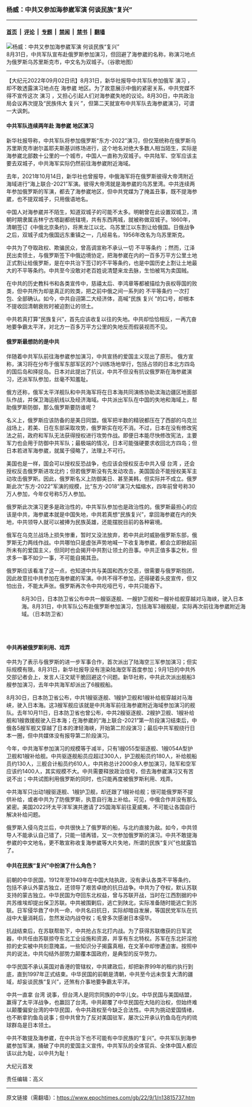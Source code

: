 ### 杨威：中共又参加海参崴军演 何谈民族“复兴”

---

#### [首页](../../../..?n13815737) &nbsp;|&nbsp; [评论](../../../../../epoch-comment?n13815737) &nbsp;|&nbsp; [专题](../../../../../epoch-special?n13815737) &nbsp;|&nbsp; [禁闻](../../../../../epoch-news?n13815737) &nbsp;|&nbsp; [禁书](../../../../../books?n13815737) &nbsp;|&nbsp; [翻墙](https://github.com/gfw-breaker/nogfw/blob/master/README.md?n13815737)


<div><img alt="杨威：中共又参加海参崴军演 何谈民族“复兴”" class="attachment-djy_600_400 size-djy_600_400 wp-post-image" src="https://i.epochtimes.com/assets/uploads/2022/09/id13815739-Hai-Shenwai_map_20220901-600x400.jpg"/>
<div class="caption">
 8月31日，中共军队宣布赴俄罗斯参加演习，但回避了海参崴的名称，称演习地点为俄罗斯乌苏里斯克市，中文名为双城子。（谷歌地图）
</div></div><hr/><div class="post_content" id="artbody" itemprop="articleBody">
 <!-- article content begin -->
 <p>
  【大纪元2022年09月02日讯】8月31日，新华社报导中共军队参加俄军
  <ok href="https://www.epochtimes.com/gb/tag/%E6%BC%94%E4%B9%A0.html">
   演习
  </ok>
  ，却不敢透露演习地点在
  <ok href="https://www.epochtimes.com/gb/tag/%E6%B5%B7%E5%8F%82%E5%B4%B4.html">
   海参崴
  </ok>
  地区。为了故意展示中俄的紧密关系，中共党媒不得不宣传这次
  <ok href="https://www.epochtimes.com/gb/tag/%E6%BC%94%E4%B9%A0.html">
   演习
  </ok>
  ，又担心引起人们对海参崴失地的议论。8月30日，中共政治局会议再次提及“民族伟大
  <ok href="https://www.epochtimes.com/gb/tag/%E5%A4%8D%E5%85%B4.html">
   复兴
  </ok>
  ”，但第二天就宣布中共军队去海参崴演习，可谓一大讽刺。
 </p>
 <h4>
  <strong>
   中共军队连续两年赴
   <ok href="https://www.epochtimes.com/gb/tag/%E6%B5%B7%E5%8F%82%E5%B4%B4.html">
    海参崴
   </ok>
   地区演习
  </strong>
 </h4>
 <p>
  新华社报导称，中共军队将参加俄罗斯“东方-2022”演习，但仅笼统称在俄罗斯乌苏里斯克市谢尔盖耶夫斯基训练场进行，这个地名对绝大多数人相当陌生，实际是海参崴北部数十公里的一个城市，中国人一直称为双城子。中共陆军、空军应该主要去双城子，中共海军实际仍然前往海参崴附近海域。
 </p>
 <p>
  去年，2021年10月14日，新华社也曾报导，中俄海军将在俄罗斯彼得大帝湾附近海域进行“海上联合-2021”军演。彼得大帝湾就是海参崴的乌苏里湾。中共连续两年参加俄罗斯的军演，都去了海参崴地区，但中共党媒为了掩盖丑事，既不提海参崴，也不提双城子，只用俄语地名。
 </p>
 <p>
  中国人对海参崴并不陌生，知道双城子的可能不太多。明朝曾在此设置双城卫，清朝时期隶属吉林宁古塔副都统辖境，共有东西两城，就被称做双城子。1860年，清朝签订《中俄北京条约》，将黑龙江以北、乌苏里江以东割让给俄国。日俄战争之后，双城子成为俄国远东重镇之一，几经易名，1956年改名为乌苏里斯克。
 </p>
 <p>
  中共为了夺取政权、欺骗民众，曾高调宣称不承认一切
  <ok href="https://www.epochtimes.com/gb/tag/%E4%B8%8D%E5%B9%B3%E7%AD%89%E6%9D%A1%E7%BA%A6.html">
   不平等条约
  </ok>
  ；然而，江泽民出卖领土，与俄罗斯签下中俄边境协定，把海参崴在内的一百多万平方公里土地正式割让给俄罗斯，是在中共治下签订的不平等条约，也是中国历史上割让土地最大的不平等条约。中共至今没敢对老百姓说清楚来龙去脉，生怕被骂为卖国贼。
 </p>
 <p>
  在中共的历史教科书和各类宣传中，慈禧太后、李鸿章等都被描绘为丧权辱国的败类，但中共所为却是真正的败类，把之前中俄之间一系列的
  <ok href="https://www.epochtimes.com/gb/tag/%E4%B8%8D%E5%B9%B3%E7%AD%89%E6%9D%A1%E7%BA%A6.html">
   不平等条约
  </ok>
  一次打包、全部确认。如今，中共自诩第二大经济体，高喊“民族
  <ok href="https://www.epochtimes.com/gb/tag/%E5%A4%8D%E5%85%B4.html">
   复兴
  </ok>
  ”的口号，却根本不提收回清朝衰败时被迫割让的领土。
 </p>
 <p>
  中共若真打算“民族复兴”，首先应该收复以往的失地。中共却恰恰相反，一再亢奋地要争霸太平洋，对北方一百多万平方公里的失地反而假装视而不见。
 </p>
 <h4>
  <strong>
   俄罗斯最想防的是中共
  </strong>
 </h4>
 <p>
  伴随着中共军队前往海参崴参加演习，中共宣扬的爱国主义现出了原形。 俄方宣称，演习将在分布于俄军东部军区的7个训练场地举行，包括占领的日本北方四岛的国后岛和择捉岛。日本对此提出了抗议，中共不但没有抗议俄罗斯在海参崴演习，还派军队参加，丝毫不知羞耻。
 </p>
 <p>
  俄方还称，俄军太平洋舰队和中共海军将在日本海共同演练协助滨海边疆区地面部队作战，并保卫海运航线以及经济海域。中共派出军队在中国的失地和海域上，帮助俄罗斯防御，那么俄罗斯要防谁呢？
 </p>
 <p>
  名义上，俄罗斯应该防备的是美日同盟。俄军把半数的精锐都压在了西部的乌克兰战场上，若美、日在东部采取攻势，俄罗斯实在吃不消。不过，日本在没有修改宪法之前，政府和军队无法获得授权进行攻势作战。即便日本能尽快修改宪法，主要军力也会用于防御中共军队；最极端的情况，日本可能强硬要求收回北方四岛；但日本若进军海参崴，就属于侵略了，法理上不可行。
 </p>
 <p>
  美国也是一样，国会可以授权反恐战争，也应该会授权反击中共入侵
  <ok href="https://www.epochtimes.com/gb/tag/%E5%8F%B0%E6%B9%BE.html">
   台湾
  </ok>
  ，还会授权反击俄罗斯进攻北约；但若俄罗斯没有先发动攻击，美国国会不能授权美军主动攻击俄罗斯。因此，俄罗斯名义上防御美日、甚至美韩，但实际并不成立。俄罗斯此次“东方-2022”军演的规模，比“东方-2018”演习大幅缩水，四年前曾号称30万人参加，今年仅号称5万人参加。
 </p>
 <p>
  俄罗斯此次演习更多是政治性的，中共军队参加也是政治性的。俄罗斯最担心的应该是中共，海参崴本就是中国失地，中共若真想“民族复兴”，拿回海参崴在内的失地，中共领导人就可以被捧为民族英雄，还能摆脱目前的各种窘境。
 </p>
 <p>
  俄军在乌克兰战场上损失惨重，暂时又没法放弃，若中共此时威胁俄罗斯东部，俄罗斯无力两线作战。中共哪怕只是虚张声势地喊一下收复海参崴，都会立即掀起前所未有的爱国主义，但同时也会揭开中共割让领土的丑事。中共正值多事之秋，但求多一事不如少一事，不可能自揭其丑。
 </p>
 <p>
  俄罗斯应该看准了这一点，也知道中共与美国和西方交恶，很需要与俄罗斯抱团，因此故意拉中共参加在海参崴的军演。中共不得不参加，还得硬着头皮宣传，但又怕出丑，不能太声张。俄罗斯再次令中共吃哑巴亏，中共只能吞下。
 </p>
 <figure aria-describedby="caption-attachment-13815740" class="wp-caption aligncenter" id="attachment_13815740" style="width: 600px">
  <ok href="https://i.epochtimes.com/assets/uploads/2022/09/id13815740-CCP-Ships_Japan_20220830.jpg" target="_blank">
   <img alt="" class="size-large wp-image-13815740" src="https://i.epochtimes.com/assets/uploads/2022/09/id13815740-CCP-Ships_Japan_20220830-600x468.jpg"/>
  </ok>
  <br/><figcaption class="wp-caption-text" id="caption-attachment-13815740">
   8月30日，日本防卫省公布中共一艘驱逐舰、一艘护卫舰和一艘补给舰穿越对马海峡，驶入日本海。8月31日，中共军队公布赴俄罗斯参加演习，包括海军3艘舰艇，实际再次前往海参崴附近海域。（日本防卫省）
  </figcaption><br/>
 </figure><br/>
 <h4>
  <strong>
   中共再被俄罗斯利用、戏弄
  </strong>
 </h4>
 <p>
  中共为了表示与俄罗斯的进一步军事合作，首次派出了陆海空三军参加演习；但实际规模有限。8月31日，新华社报导没有渲染陆海空军首度参加；9月1日的中共外交部记者会上，发言人汪文斌干脆回避这个问题。新华社称，中共此次派出舰船3艘参加演习，去年中共海军却派出了6艘舰船。
 </p>
 <p>
  8月30日，日本防卫省公布，中共1艘驱逐舰、1艘护卫舰和1艘补给舰穿越对马海峡，驶入日本海。这3艘军舰应该就是中共海军前往海参崴附近海域参加演习的舰队。去年10月11日，日本防卫省也曾公布，中共2艘驱逐舰、2艘护卫舰、1艘补给舰和1艘救援舰驶入日本海；在海参崴的“海上联合-2021”第一阶段演习结束后，中俄各5艘军舰又穿越了日本的津轻海峡，开始第二阶段演习；最后中共军舰绕行日本一圈，但中共媒体没有报导第二阶段演习。
 </p>
 <p>
  今年，中共海军参加演习的规模等于减半，只有1艘055型驱逐舰、1艘054A型护卫舰和1艘补给舰。中共驱逐舰船员应超过300人，护卫舰船员约180人，补给舰船员约130人，三舰合计船员约610人，中共称总计2000余人参加演习，陆军和空军应该约1400人，其实规模不大。中共需要释放政治信号，但去海参崴演习又有苦说不出；中共试图利用俄罗斯的同时，也只能再度被俄罗斯利用、戏弄。
 </p>
 <p>
  中共海军只出动1艘驱逐舰、1艘护卫舰，却还跟了1艘补给舰；很可能俄罗斯不提供补给，或者中共为了防俄罗斯，执意自行海上补给。可见，中俄合作并没有那么紧密。美国2022环太平洋军演共邀请了25国海军前往夏威夷，不可能让各国自行解决补给问题。
 </p>
 <p>
  俄罗斯入侵乌克兰后，中共很快上了俄罗斯的船，与北约直接为敌。如今，中共领导人不能承认自己错了，只能一错再错，又一次参加俄罗斯的演习。中共不敢提海参崴的中文地名，更不敢宣称收复海参崴等大片失地，所谓的民族“复兴”也就露馅了。
 </p>
 <h4>
  <strong>
   中共在民族“复兴”中扮演了什么角色？
  </strong>
 </h4>
 <p>
  前朝的中华民国，1912年至1949年在中国大陆执政，没有承认各类不平等条约，包括不承认外蒙古独立，还领导了艰苦卓绝的抗日战争。中共为了夺权，默认苏联支持的蒙古独立。中华民国为夺回东北权益，曾与苏联开战，当时在江西割据的中共苏维埃却提出保卫苏联。中共被围剿后，逃亡到陕北，实际准备随时能逃亡到苏联。日军侵华救了中共一命，中共名曰抗日，实际却暗自发展，等国民党军队在抗战中大量消耗后，忽然发动内战夺权；毛曾多次感谢日本侵华。
 </p>
 <p>
  抗战结束后，在苏联帮助下，中共抢占东北打内战。为了获得苏联缴获的日军武器，中共任由苏联掠夺东北工业设施和资源，并享有东北特权。苏军在东北奸淫抢掠的史实被中共刻意掩盖，一些知识分子揭露真相，在文革中却惨遭迫害。按照中共的说法，中共勾结外部势力颠覆本国政府，是典型的反华势力。
 </p>
 <p>
  中华民国不承认英国对香港的管辖权，中共建政后，却把新界99年的租约执行到底，直到1997年正式结束。中华民国的前朝是清朝，中共至今远未恢复大清的疆域，却妄谈民族“复兴”，还煞有介事地要争霸太平洋。
 </p>
 <p>
  中共一直拿
  <ok href="https://www.epochtimes.com/gb/tag/%E5%8F%B0%E6%B9%BE.html">
   台湾
  </ok>
  说事，但台湾人是同宗同族的中华儿女。中华民国与美国结盟，赢得了太平洋战争，也赢回了台湾。中共颠覆了中华民国在大陆的治权，但始终难以颠覆偏安台湾的中华民国，令中共政权至今缺乏合法性。中共为挑动爱国情绪，也不断拿钓鱼岛说事；但中共曾为了反对美国驻军，屡次公开承认钓鱼岛在内的琉球群岛是日本领土。
 </p>
 <p>
  中共不敢提及海参崴，在中共治下也不可能有中华民族的“复兴”。中共军队到海参崴参加军演，捅破了中共的爱国主义宣传。中共军队的全体官兵、全体中国人都应该以此为耻，以中共为耻！
 </p>
 <p>
  大纪元首发
 </p>
 <p>
  责任编辑：高义
 </p>
 <!-- article content end -->
 <div id="below_article_ad">
 </div>
</div>


---

原文链接（需翻墙）：https://www.epochtimes.com/gb/22/9/1/n13815737.htm